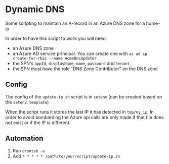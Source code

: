 # Dynamic DNS

Some scripting to maintain an A-record in an Azure DNS zone for a home-ip.

In order to have this script to work you will need:
- an Azure DNS zone
- an Azure AD service principal. You can create one with `az ad sp create-for-rbac --name AcmeDnsUpdater`
- the SPN's `appId`, `displayName`, `name`, `password` and `tenant`
- the SPN must have the role "DNS Zone Contributor" on the DNS zone

## Config

The config of the `update-ip.sh` script is in `setenv` (can be created based on the `setenv.template`)

When the script runs it stores the last IP it has detected in `tmp/my_ip`. In order to avoid bombarding the Azure api calls are only made if that file does not exist or if the IP is different.

## Automation

1. Run `crontab -e`
1. Add `* * * * * /path/to/your/script/update-ip.sh`



